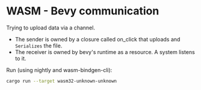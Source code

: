 # WASM - Bevy communication

Trying to upload data via a channel.

* The sender is owned by a closure called on_click that uploads and `Serializes` the file.
* The receiver is owned by bevy's runtime as a resource. A system listens to it.

Run (using nightly and wasm-bindgen-cli):

```bash
cargo run --target wasm32-unknown-unknown
```
